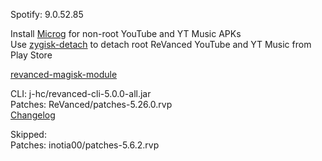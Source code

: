 Spotify: 9.0.52.85  

Install [Microg](https://github.com/ReVanced/GmsCore/releases) for non-root YouTube and YT Music APKs  
Use [zygisk-detach](https://github.com/j-hc/zygisk-detach) to detach root ReVanced YouTube and YT Music from Play Store  

[revanced-magisk-module](https://github.com/j-hc/revanced-magisk-module)
  
CLI: j-hc/revanced-cli-5.0.0-all.jar  
Patches: ReVanced/patches-5.26.0.rvp  
[Changelog](https://github.com/ReVanced/revanced-patches/releases/tag/v5.26.0)  

Skipped:  
Patches: inotia00/patches-5.6.2.rvp                  
